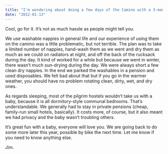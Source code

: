 ```yaml
---
title: "I'm wondering about doing a few days of the Camino with a 3-month-old as well. Can you tell me more about using washable diapers (nappies?) and where you slept at night? Thanks!"
date: "2012-01-13"
---
```


Cool, go for it. It’s not as much hassle as people might tell you.

We use washable nappies in general life and our experience of using them on the camino was a little problematic, but not terrible. The plan was to take a limited number of nappies, hand-wash them as we went and dry them as much as we could on radiators at night, and off the back of the rucksack during the day. It kind of worked for a while but because we went in winter, there wasn’t much sun-drying during the day. We were always short a few clean dry nappies. In the end we parked the washables in a pension and used disposables. We felt bad about that but if you go in the warmer weather, you should have no problem rotating clean, dirty, wet, and dry ones.

As regards sleeping, most of the pilgrim hostels wouldn’t take us with a baby, because it is all dormitory-style communal bedrooms. That’s understandable. We generally had to stay in private pensions (cheap, family-run small hotels, basically). It costs more, of course, but it also meant we had privacy and the baby wasn’t troubling others.

It’s great fun with a baby, everyone will love you. We are going back to do some more later this year, possible by bike the next time. Let me know if you need to know anything else.

Jim.
